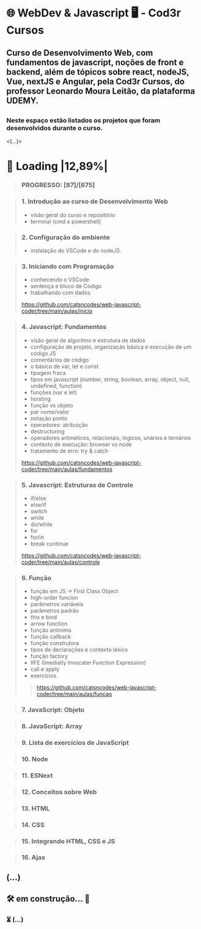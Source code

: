 # 🌐 WebDev & Javascript 🖥️ - Cod3r Cursos

## Curso de Desenvolvimento Web, com fundamentos de javascript, noções de front e backend, além de tópicos sobre react, nodeJS, Vue, nextJS e Angular, pela Cod3r Cursos, do professor Leonardo Moura Leitão, da plataforma UDEMY.

## <projetos>
### Neste espaço estão listados os projetos que foram desenvolvidos durante o curso.

<(...)>


# 🔋 Loading |12,89%|
> ### PROGRESSO: [87]/[675]

> ### 1. Introdução ao curso de Desenvolvimento Web
> - visão geral do curso e repositório
> - terminal (cmd e powershell)

> ### 2. Configuração do ambiente
> - instalação do VSCode e do nodeJS.

> ### 3. Iniciando com Programação
> - conhecendo o VSCode
> - sentença e bloco de Código
> - trabalhando com dados
>
> <https://github.com/catsncodes/web-javascript-coder/tree/main/aulas/inicio>
 
> ### 4. Javascript: Fundamentos
> - visão geral de algoritmo e estrutura de dados
> - configuração de projeto, organização básica e execução de um código JS
> - comentários de código
> - o básico de var, let e const
> - tipagem fraca
> - tipos em javascript (number, string, boolean, array, object, null, undefined, function)
> - funções (var e let)
> - hoisting
> - função vs objeto
> - par nome/valor
> - notação ponto
> - operadores: atribuição
> - destructuring
> - operadores aritméticos, relacionais, lógicos, unários e ternários
> - contexto de execução: browser vs node
> - tratamento de erro: try & catch
> 
> <https://github.com/catsncodes/web-javascript-coder/tree/main/aulas/fundamentos>

> ### 5. Javascript: Estruturas de Controle
> - if/else
> - else/if
> - switch
> - while
> - do/while
> - for
> - for/in
> - break continue
>
> <https://github.com/catsncodes/web-javascript-coder/tree/main/aulas/controle>

> ### 6. Função
> - função em JS -> First Class Object
> - high-order funcion
> - parâmetros variáveis
> - parâmetros padrão
> - this e bind
> - arrow function
> - função anônima
> - função callback
> - função construtora
> - tipos de declarações e contexto léxico
> - função factory
> - IIFE (Imediatly Invocater Function Expression)
> - call e apply
> - exercícios
> 
> > <https://github.com/catsncodes/web-javascript-coder/tree/main/aulas/funcao>

> ### 7. JavaScript: Objeto

> ### 8. JavaScript: Array

> ### 9. Lista de exercícios de JavaScript

> ### 10. Node

> ### 11. ESNext

> ### 12. Conceitos sobre Web

> ### 13. HTML

> ### 14. CSS

> ### 15. Integrando HTML, CSS e JS

> ### 16. Ajax



## (...)

## 🛠️ em construção... 🔧
### ⏳ (...)
